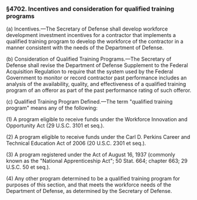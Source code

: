 ### §4702. Incentives and consideration for qualified training programs ###

(a) Incentives.—The Secretary of Defense shall develop workforce development investment incentives for a contractor that implements a qualified training program to develop the workforce of the contractor in a manner consistent with the needs of the Department of Defense.

(b) Consideration of Qualified Training Programs.—The Secretary of Defense shall revise the Department of Defense Supplement to the Federal Acquisition Regulation to require that the system used by the Federal Government to monitor or record contractor past performance includes an analysis of the availability, quality, and effectiveness of a qualified training program of an offeror as part of the past performance rating of such offeror.

(c) Qualified Training Program Defined.—The term "qualified training program" means any of the following:

(1) A program eligible to receive funds under the Workforce Innovation and Opportunity Act (29 U.S.C. 3101 et seq.).

(2) A program eligible to receive funds under the Carl D. Perkins Career and Technical Education Act of 2006 (20 U.S.C. 2301 et seq.).

(3) A program registered under the Act of August 16, 1937 (commonly known as the "National Apprenticeship Act"; 50 Stat. 664; chapter 663; 29 U.S.C. 50 et seq.).

(4) Any other program determined to be a qualified training program for purposes of this section, and that meets the workforce needs of the Department of Defense, as determined by the Secretary of Defense.